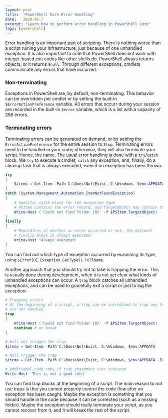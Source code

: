 ```yaml
---
layout: post
title:  "PowerShell Core Error Handling"
date:   2020-06-7
excerpt: "Learn how to perform error handling in PowerShell Core"
tags: [powershell]
---
```


Error handling is an important part of scripting. There is nothing worse than a script ruining your infrastructure, just because of one  unhandled  exception. It is also important to note that PowerShell does not work with integer-based exit codes like other shells do. PowerShell always returns objects, or it returns  `$null`. Through different exceptions, cmdlets communicate any errors that have occurred.

### Non-terminating

Exceptions in PowerShell are, by default, non-terminating. This behavior can be overridden per cmdlet or by  setting  the built-in  `$ErrorActionPreference` variable. All errors that occurr during your session are recorded in the built-in  `$error` variable, which is a list with a capacity of 256 errors.

### Terminating errors

Terminating errors can be generated on demand, or by setting the  `ErrorActionPreference`  for the entire session to  `Stop`. Terminating  errors  need to be handled in your code; otherwise, they will also terminate your script. Hence, the name. The usual error handling is done with a  `try`/`catch`  block. We  `try`  to execute a cmdlet,  `catch`  any exception, and, finally, do a cleanup task that is always executed, even if no exception has been thrown:

```powershell
try
{
    $items = Get-Item -Path C:\Does\Not\Exist, C:\Windows, $env:APPDATA -ErrorAction Stop
}
catch [System.Management.Automation.ItemNotFoundException]
{
    # Specific catch block for the exception type
    # PSItem contains the error record, and TargetObject may contain the actual object raising the error
    Write-Host ('Could not find folder {0}' -f $PSItem.TargetObject)
}
finally
{
    # Regardless of whether an error occurred or not, the optional
    # finally block is always executed.
    Write-Host 'Always executed'
}
```

You can find out which type of exception occurred by examining its type, using `$Error[0].Exception.GetType().FullName`.

Another approach that you should try not to take is trapping the error. This is usually done during development, when it is not yet clear what kinds of unhandled exceptions can occur. A  `trap`  block catches all unhandled exceptions, and can be used to gracefully exit a script or just to log the exception:

```powershell
# Trapping errors
# At the beginning of a script, a trap can be introduced to trap any terminating errors that
# are not handled.
trap
{
    Write-Host ('Could not find folder {0}' -f $PSItem.TargetObject)
    continue # or break
}

# Will not trigger the trap
$items = Get-Item -Path C:\Does\Not\Exist, C:\Windows, $env:APPDATA

# Will trigger the trap
$items = Get-Item -Path C:\Does\Not\Exist, C:\Windows, $env:APPDATA -ErrorAction Stop

# Additional code runs if trap statement uses continue
Write-Host 'This is not a good idea'
```

You can find trap blocks at the beginning of a script. The  main  reason to not use traps is that you cannot properly control the code flow after an exception has been caught. Maybe the exception is something that you should handle in the code because it can be corrected (such as a missing folder). Maybe the exception should really terminate your script, as you cannot recover from it, and it will break the rest of the script.
